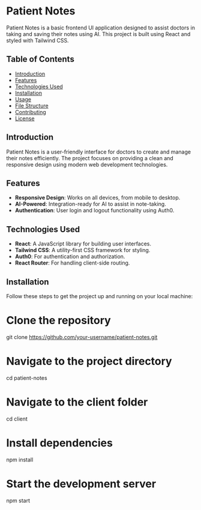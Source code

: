 # Patient Notes

Patient Notes is a basic frontend UI application designed to assist doctors in taking and saving their notes using AI. This project is built using React and styled with Tailwind CSS.

## Table of Contents

- [Introduction](#introduction)
- [Features](#features)
- [Technologies Used](#technologies-used)
- [Installation](#installation)
- [Usage](#usage)
- [File Structure](#file-structure)
- [Contributing](#contributing)
- [License](#license)

## Introduction

Patient Notes is a user-friendly interface for doctors to create and manage their notes efficiently. The project focuses on providing a clean and responsive design using modern web development technologies.

## Features

- **Responsive Design**: Works on all devices, from mobile to desktop.
- **AI-Powered**: Integration-ready for AI to assist in note-taking.
- **Authentication**: User login and logout functionality using Auth0.

## Technologies Used

- **React**: A JavaScript library for building user interfaces.
- **Tailwind CSS**: A utility-first CSS framework for styling.
- **Auth0**: For authentication and authorization.
- **React Router**: For handling client-side routing.

## Installation

Follow these steps to get the project up and running on your local machine:

# Clone the repository
git clone https://github.com/your-username/patient-notes.git

# Navigate to the project directory
cd patient-notes

# Navigate to the client folder
cd client

# Install dependencies
npm install

# Start the development server
npm start


